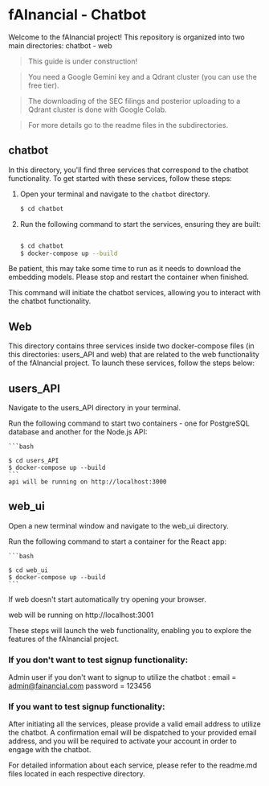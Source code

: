 # fAInancial - Chatbot

Welcome to the fAInancial project! This repository is organized into two main directories:
chatbot - web

> This guide is under construction!

> You need a Google Gemini key and a Qdrant cluster (you can use the free tier).

> The downloading of the SEC filings and posterior uploading to a Qdrant cluster is done with Google Colab.

> For more details go to the readme files in the subdirectories.

## chatbot

In this directory, you'll find three services that correspond to the chatbot functionality. To get started with these services, follow these steps:

1. Open your terminal and navigate to the `chatbot` directory.

   ```bash
   $ cd chatbot
   ```

2. Run the following command to start the services, ensuring they are built:

   ```bash

   $ cd chatbot
   $ docker-compose up --build
   ```

Be patient, this may take some time to run as it needs to download the embedding models.  Please stop and restart the container when finished.

This command will initiate the chatbot services, allowing you to interact with the chatbot functionality.

## Web

This directory contains three services inside two docker-compose files (in this directories: users_API and web) that are related to the web functionality of the fAInancial project. To launch these services, follow the steps below:

## users_API

Navigate to the users_API directory in your terminal.

Run the following command to start two containers - one for PostgreSQL database and another for the Node.js API:

    ```bash

    $ cd users_API
    $ docker-compose up --build
    ```
    api will be running on http://localhost:3000

## web_ui

Open a new terminal window and navigate to the web_ui directory.

Run the following command to start a container for the React app:

    ```bash

    $ cd web_ui
    $ docker-compose up --build
    ```
If web doesn't start automatically try opening your browser.

web will be running on http://localhost:3001

These steps will launch the web functionality, enabling you to explore the features of the fAInancial project.

### If you don't want to test signup functionality:

Admin user if you don't want to signup to utilize the chatbot :
email = admin@fainancial.com
password = 123456

### If you want to test signup functionality:

After initiating all the services, please provide a valid email address to utilize the chatbot. A confirmation email will be dispatched to your provided email address, and you will be required to activate your account in order to engage with the chatbot.

For detailed information about each service, please refer to the readme.md files located in each respective directory.

